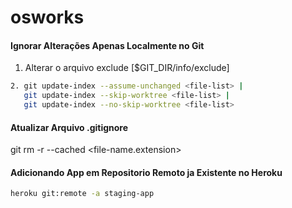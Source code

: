 # osworks

#### Ignorar Alterações Apenas Localmente no Git

1. Alterar o arquivo exclude [$GIT_DIR/info/exclude]

```bash
2. git update-index --assume-unchanged <file-list> |
   git update-index --skip-worktree <file-list> |
   git update-index --no-skip-worktree <file-list> 
```

#### Atualizar Arquivo .gitignore
git rm -r --cached <file-name.extension>

#### Adicionando App em Repositorio Remoto ja Existente no Heroku

```bash
heroku git:remote -a staging-app
```
 
 

